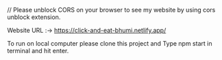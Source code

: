 // Please unblock CORS on your browser to see my website by using cors unblock extension.

Website URL :->  https://click-and-eat-bhumi.netlify.app/

To run on local computer please clone this project and Type npm start in terminal and hit enter.
 
